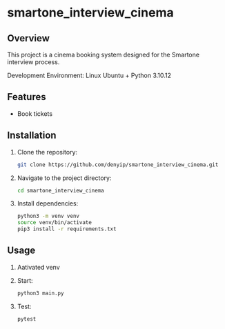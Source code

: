 # smartone_interview_cinema

## Overview

This project is a cinema booking system designed for the Smartone interview process.

Development Environment: Linux Ubuntu + Python 3.10.12

## Features
- Book tickets

## Installation

1. Clone the repository:
    ```bash
    git clone https://github.com/denyip/smartone_interview_cinema.git
    ```
2. Navigate to the project directory:
    ```bash
    cd smartone_interview_cinema
    ```
3. Install dependencies:
    ```bash
    python3 -m venv venv
    source venv/bin/activate
    pip3 install -r requirements.txt
    ```

## Usage

1. Aativated venv

2. Start:
    ```bash
    python3 main.py
    ```
3. Test:

    ```bash
    pytest
    ```
